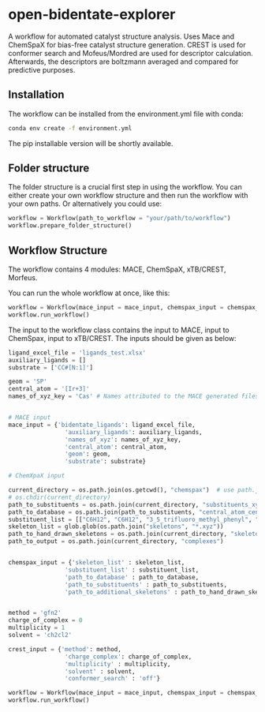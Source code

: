 # open-bidentate-explorer

A workflow for automated catalyst structure analysis. Uses Mace and ChemSpaX for
bias-free catalyst structure generation. CREST is used for conformer search and Mofeus/Mordred
are used for descriptor calculation. Afterwards, the descriptors are boltzmann averaged and compared for
predictive purposes.

## Installation

The workflow can be installed from the environment.yml file with conda:

```bash
conda env create -f environment.yml
```

The pip installable version will be shortly available.

## Folder structure

The folder structure is a crucial first step in using the workflow. You can either create your own workflow structure and then run the workflow with your own paths. Or alternatively you could use:

```python
workflow = Workflow(path_to_workflow = "your/path/to/workflow")
workflow.prepare_folder_structure()
```

## Workflow Structure

The workflow contains 4 modules: MACE, ChemSpaX, xTB/CREST, Morfeus.

You can run the whole workflow at once, like this:

```python
workflow = Workflow(mace_input = mace_input, chemspax_input = chemspax_input, crest_input = crest_input, path_to_workflow = "your/path/to/workflow")
workflow.run_workflow()
```

The input to the workflow class contains the input to MACE, input to ChemSpax, input to xTB/CREST. The inputs should be given as below:

```python
ligand_excel_file = 'ligands_test.xlsx'
auxiliary_ligands = []
substrate = ['CC#[N:1]']

geom = 'SP'
central_atom = '[Ir+3]'
names_of_xyz_key = 'Cas' # Names attributed to the MACE generated files


# MACE input 
mace_input = {'bidentate_ligands': ligand_excel_file, 
                'auxiliary_ligands': auxiliary_ligands, 
                'names_of_xyz': names_of_xyz_key, 
                'central_atom': central_atom, 
                'geom': geom, 
                'substrate': substrate}

# ChemXpaX input

current_directory = os.path.join(os.getcwd(), "chemspax")  # use path.join()
# os.chdir(current_directory)
path_to_substituents = os.path.join(current_directory, "substituents_xyz") 
path_to_database = os.path.join(path_to_substituents, "central_atom_centroid_database.csv")
substituent_list = [["C6H12", "C6H12", "3_5_trifluoro_methyl_phenyl", "3_5_trifluoro_methyl_phenyl"]]
skeleton_list = glob.glob(os.path.join("skeletons", "*.xyz"))
path_to_hand_drawn_skeletons = os.path.join(current_directory, "skeletons")
path_to_output = os.path.join(current_directory, "complexes")


chemspax_input = {'skeleton_list' : skeleton_list, 
                'substituent_list' : substituent_list, 
                'path_to_database' : path_to_database, 
                'path_to_substituents' : path_to_substituents, 
                'path_to_additional_skeletons' : path_to_hand_drawn_skeletons}


method = 'gfn2'
charge_of_complex = 0
multiplicity = 1
solvent = 'ch2cl2'

crest_input = {'method': method, 
                'charge_complex': charge_of_complex,
                'multiplicity' : multiplicity,
                'solvent' : solvent,
                'conformer_search' : 'off'}

workflow = Workflow(mace_input = mace_input, chemspax_input = chemspax_input, path_to_workflow = os.getcwd() + '/Workflow')
workflow.run_workflow()

```
